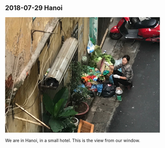 ## 2018-07-29 Hanoi

![Hanoi](/img/2018-07-29-hanoi.jpg)

We are in Hanoi, in a small hotel. This is the view from our window.
